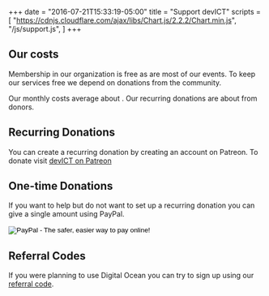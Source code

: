 +++
date = "2016-07-21T15:33:19-05:00"
title = "Support devICT"
scripts = [
  "https://cdnjs.cloudflare.com/ajax/libs/Chart.js/2.2.2/Chart.min.js",
  "/js/support.js",
]
+++

## Our costs

Membership in our organization is free as are most of our events. To keep our
services free we depend on donations from the community.

<div id="loading" class="text-center">
  <i class="fa fa-cog fa-spin fa-5x"></i>
</div>

<div id="details" class="hidden">
Our monthly costs average about <strong id="costs-sum"></strong>.
Our recurring donations are about <strong id="donations-sum"></strong> from <strong id="donations-count"></strong> donors.
</div>
<div>
  <canvas id="chart" width="200" height="50" class="centered"></canvas>
</div>

## Recurring Donations
<p>
  You can create a recurring donation by creating an account on
  Patreon. To donate visit <a href="https://patreon.com/devict"
  class="btn btn-success"><i class="fa fa-rocket"></i>devICT on Patreon</a>
</p>

## One-time Donations
<div>
  <p>
    If you want to help but do not want to set up a recurring donation
    you can give a single amount using PayPal.
  </p>
  <form action="https://www.paypal.com/cgi-bin/webscr" method="post" target="_top">
    <input type="hidden" name="cmd" value="_s-xclick">
    <input type="hidden" name="hosted_button_id" value="TV7Y785BF7V4G">
    <input type="image" src="https://www.paypalobjects.com/en_US/i/btn/btn_donate_LG.gif" border="0" name="submit" alt="PayPal - The safer, easier way to pay online!">
    <img alt="" border="0" src="https://www.paypalobjects.com/en_US/i/scr/pixel.gif" width="1" height="1">
  </form>
</div>

## Referral Codes
<p>
  If you were planning to use Digital Ocean you can try to sign up using our <a
  href="https://www.digitalocean.com/?refcode=0bc5d355b0fe">referral code</a>.
</p>
